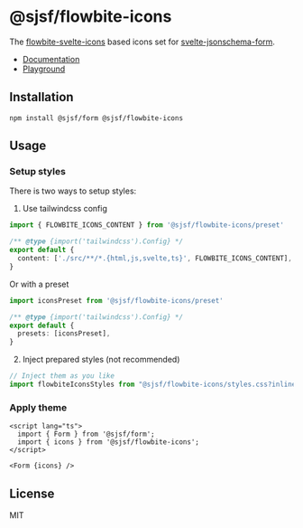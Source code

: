 # @sjsf/flowbite-icons

The [flowbite-svelte-icons](https://github.com/themesberg/flowbite-svelte-icons) based icons set for [svelte-jsonschema-form](https://github.com/x0k/svelte-jsonschema-form).

- [Documentation](https://x0k.github.io/svelte-jsonschema-form/)
- [Playground](https://x0k.github.io/svelte-jsonschema-form/playground/)

## Installation

```shell
npm install @sjsf/form @sjsf/flowbite-icons
```

## Usage

### Setup styles

There is two ways to setup styles:

1. Use tailwindcss config

```typescript
import { FLOWBITE_ICONS_CONTENT } from '@sjsf/flowbite-icons/preset'

/** @type {import('tailwindcss').Config} */
export default {
  content: ['./src/**/*.{html,js,svelte,ts}', FLOWBITE_ICONS_CONTENT],
}
```

Or with a preset

```typescript
import iconsPreset from '@sjsf/flowbite-icons/preset'

/** @type {import('tailwindcss').Config} */
export default {
  presets: [iconsPreset],
}
```

2. Inject prepared styles (not recommended)

```typescript
// Inject them as you like
import flowbiteIconsStyles from "@sjsf/flowbite-icons/styles.css?inline";
```

### Apply theme

```svelte
<script lang="ts">
  import { Form } from '@sjsf/form';
  import { icons } from '@sjsf/flowbite-icons';
</script>

<Form {icons} />
```

## License

MIT
